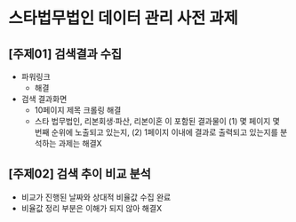 # 스타법무법인 데이터 관리 사전 과제
## [주제01] 검색결과 수집
- 파워링크
  - 해결
- 검색 결과화면
  - 10페이지 제목 크롤링 해결
  - 스타 법무법인, 리본회생·파산, 리본이혼 이 포함된 결과물이 
(1) 몇 페이지 몇 번째 순위에 노출되고 있는지, (2) 1페이지 이내에 결과로 출력되고 있는지를 분석하는 과제는 해결X

## [주제02] 검색 추이 비교 분석
- 비교가 진행된 날짜와 상대적 비율값 수집 완료
- 비율값 정리 부분은 이해가 되지 않아 해결X
